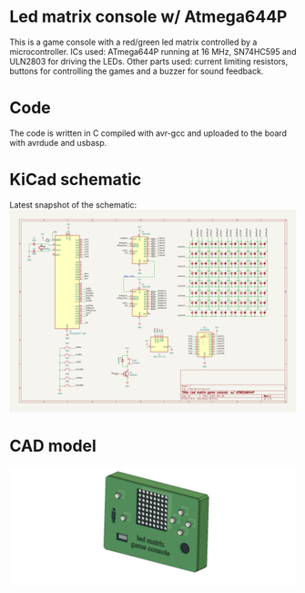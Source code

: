 # Led matrix console w/ Atmega644P
 This is a game console with a red/green led matrix controlled by a microcontroller.
 ICs used: ATmega644P running at 16 MHz, SN74HC595 and ULN2803 for driving the LEDs. 
 Other parts used: current limiting resistors, buttons for controlling the games and a buzzer for sound feedback.

# Code
The code is written in C compiled with avr-gcc and uploaded to the board with avrdude and usbasp.

# KiCad schematic
Latest snapshot of the schematic:
![schematic](https://github.com/robertcotofana/LedMatrixConsole-Atmega644P/blob/dev/schematic/schematic.png)

# CAD model
![enclosure](https://github.com/robertcotofana/LedMatrixConsole-Atmega644P/blob/dev/enclosure/enclosure.png)
